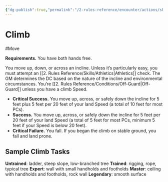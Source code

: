 ```yaml
---
{"dg-publish":true,"permalink":"/2-rules-reference/encounter/actions/skill-actions/climb/","noteIcon":""}
---
```


# Climb
#Move 

**Requirements.** You have both hands free.

You move up, down, or across an incline. Unless it’s particularly easy, you must attempt an [[2. Rules Reference/Skills/Athletics\|Athletics]] check. The GM determines the DC based on the nature of the incline and environmental circumstances. You’re [[2. Rules Reference/Conditions/Off-Guard\|Off-Guard]] unless you have a climb Speed.

- **Critical Success.** You move up, across, or safely down the incline for 5 feet plus 5 feet per 20 feet of your land Speed (a total of 10 feet for most PCs).
- **Success.** You move up, across, or safely down the incline for 5 feet per 20 feet of your land Speed (a total of 5 feet for most PCs, minimum 5 feet if your Speed is below 20 feet).
- **Critical Failure.** You fall. If you began the climb on stable ground, you fall and land prone.

## Sample Climb Tasks
**Untrained**: ladder, steep slope, low-branched tree
**Trained**: rigging, rope, typical tree
**Expert**: wall with small handholds and footholds
**Master**: ceiling with handholds and footholds, rock wall
**Legendary**: smooth surface
